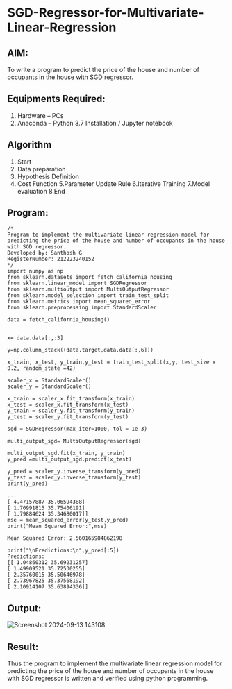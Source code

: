 # SGD-Regressor-for-Multivariate-Linear-Regression

## AIM:
To write a program to predict the price of the house and number of occupants in the house with SGD regressor.

## Equipments Required:
1. Hardware – PCs
2. Anaconda – Python 3.7 Installation / Jupyter notebook

## Algorithm
1. Start
2. Data preparation
3. Hypothesis Definition
4. Cost Function 5.Parameter Update Rule 6.Iterative Training 7.Model evaluation 8.End


## Program:
```
/*
Program to implement the multivariate linear regression model for predicting the price of the house and number of occupants in the house with SGD regressor.
Developed by: Santhosh G
RegisterNumber: 212223240152
*/
import numpy as np
from sklearn.datasets import fetch_california_housing
from sklearn.linear_model import SGDRegressor
from sklearn.multioutput import MultiOutputRegressor
from sklearn.model_selection import train_test_split
from sklearn.metrics import mean_squared_error
from sklearn.preprocessing import StandardScaler

data = fetch_california_housing()


x= data.data[:,:3]

y=np.column_stack((data.target,data.data[:,6]))

x_train, x_test, y_train,y_test = train_test_split(x,y, test_size = 0.2, random_state =42)

scaler_x = StandardScaler()
scaler_y = StandardScaler()

x_train = scaler_x.fit_transform(x_train)
x_test = scaler_x.fit_transform(x_test)
y_train = scaler_y.fit_transform(y_train)
y_test = scaler_y.fit_transform(y_test)

sgd = SGDRegressor(max_iter=1000, tol = 1e-3)

multi_output_sgd= MultiOutputRegressor(sgd)

multi_output_sgd.fit(x_train, y_train)
y_pred =multi_output_sgd.predict(x_test)

y_pred = scaler_y.inverse_transform(y_pred)
y_test = scaler_y.inverse_transform(y_test)
print(y_pred)

...
[ 4.47157887 35.06594388]
[ 1.70991815 35.75406191]
[ 1.79884624 35.34680017]]
mse = mean_squared_error(y_test,y_pred)
print("Mean Squared Error:",mse)

Mean Squared Error: 2.560165984862198

print("\nPredictions:\n",y_pred[:5])
Predictions:
[[ 1.04860312 35.69231257]
[ 1.49909521 35.72530255]
[ 2.35760015 35.50646978]
[ 2.73967825 35.37568192]
[ 2.10914107 35.63894336]]
```

## Output:
![Screenshot 2024-09-13 143108](https://github.com/user-attachments/assets/d70fd71b-155f-4c53-8347-c16b48611a2e)



## Result:
Thus the program to implement the multivariate linear regression model for predicting the price of the house and number of occupants in the house with SGD regressor is written and verified using python programming.

